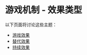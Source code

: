 # 游戏机制 - 效果类型

以下页面将讨论这些主题：

* [游戏效果](xiao-guo-lei-xing-you-xi-xiao-guo.md)
* [替代效果](xiao-guo-lei-xing-ti-dai-xiao-guo.md)
* [持续效果](xiao-guo-lei-xing-chi-xu-xiao-guo/)
